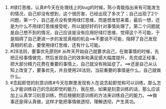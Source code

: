 1. #绿灯思维，认真#今天在处理线上的bug的时候，陈小青能指出来有可能发生的情况，自己却没有想到，这个很厉害，已经出现了多次了；自己出现了2个问题，第一个，自己差点没有使用绿灯思维，而是想发怒来着，最后一想，还是为什么不用绿灯思维接受呢，所以就好好的针对事情处理了。第二个问题就是自己想不到的情况，自己应该是没有应用好绿灯思维，觉得这个不可能，于是阻碍了自己更进一步的发现真相的机会==>不要说不可能，阻碍了自己发现真相的机会，要使用绿灯思维，还有什么可能。
2. #28法则，要事优先原则# 从昨天开始自己就要求自己，在做事情的时候，先把正经事情做完，然后发现自己的效率和满足感大幅度提升，先完成正经事，把大部分精力花费在重要的事情上，自己就没有拖延症了。==>还是自己从认知上改变了，要事优先，并且使用28法则，当前重要的事情是什么，自己就做什么。
3. #念起即觉的刻意训练#今天在群里发现有人在说念起即觉和可以训练，那么怎么才能训练自己的念起即觉的能力，我在想，如果是刻意训练的话，那么应该加上认真学习刻意训练，然后根据刻意训练的方法来训练自己的能力。==>做事还是得认真做，这样才能把事情做透彻，理解透彻，产生真功。
